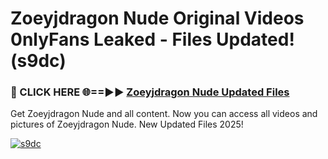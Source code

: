 # Zoeyjdragon Nude Original Videos 0nlyFans Leaked - Files Updated! (s9dc)

<h3>🔴 CLICK HERE 🌐==►► <a href="https://tinyurl.com/52m3yx9h" rel="nofollow">Zoeyjdragon Nude Updated Files</a></h3>

Get Zoeyjdragon Nude and all content. Now you can access all videos and pictures of Zoeyjdragon Nude. New Updated Files 2025!

[![s9dc](https://i.imgur.com/TnHtlc8.gif)](https://tinyurl.com/52m3yx9h)
